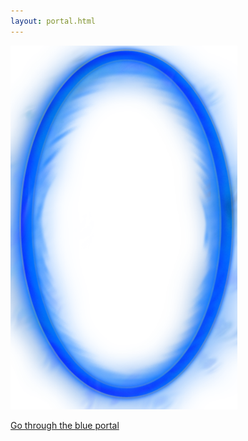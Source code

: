 ```yaml
---
layout: portal.html
---
```


<a href="/orange"><img src="/img/blue_portal.png" alt="Link to /orange"/></a>

[Go through the blue portal](/orange)